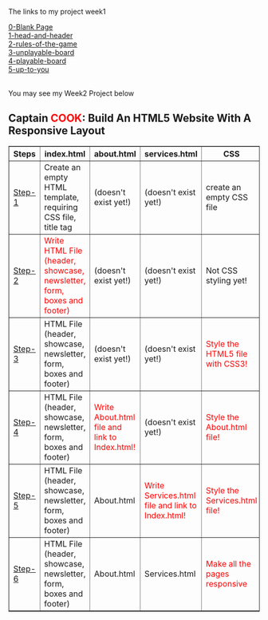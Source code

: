 <p>The links to my project week1</p>
<a href="https://mert1980.github.io/HTML-CSS-GitHub/homework/week-1-project/0-blank-page-setup">0-Blank Page</a><br>
<a href="https://mert1980.github.io/HTML-CSS-GitHub/homework/week-1-project/1-head-and-header">1-head-and-header</a><br>
<a href="https://mert1980.github.io/HTML-CSS-GitHub/homework/week-1-project/2-rules-of-the-game">2-rules-of-the-game</a><br>
<a href="https://mert1980.github.io/HTML-CSS-GitHub/homework/week-1-project/3-unplayable-board">3-unplayable-board</a><br>
<a href="https://mert1980.github.io/HTML-CSS-GitHub/homework/week-1-project/4-playable-board">4-playable-board</a><br>
<a href="https://mert1980.github.io/HTML-CSS-GitHub/homework/week-1-project/5-up-to-you">5-up-to-you</a><br><br>

<p>You may see my Week2 Project below</p>

<body>
  
  <h2>Captain <span style=color:red>COOK</span>: Build An HTML5 Website With A Responsive Layout</h2>
 
  <table width="70%" border="1">
    <thead>
      <tr>
        <th>Steps</th>
        <th>index.html</th>
        <th>about.html</th>
        <th>services.html</th>
        <th>CSS</th>
      </tr>
    </thead>
    <tbody>
      <tr>
        <td><a href="https://mert1980.github.io/HTML-CSS-GitHub/homework/week-2-project/Step1/home.html">Step-1</a> </td>
        <td>Create an empty HTML template, requiring CSS file, title tag</td>
        <td>(doesn't exist yet!)</td>
        <td>(doesn't exist yet!)</td>
        <td>create an empty CSS file</td>
      </tr>
    <tbody>
     <tbody>
        <tr>
          <td><a href="https://mert1980.github.io/HTML-CSS-GitHub/homework/week-2-project/Step2/home.html">Step-2</a> </td>
          <td style=color:red>Write HTML File (header, showcase, newsletter, form, boxes and footer)</td>
          <td>(doesn't exist yet!)</td>
          <td>(doesn't exist yet!)</td>
          <td>Not CSS styling yet!</td>
        </tr>
    <tbody>
    <tbody>
        <tr>
          <td><a href="https://mert1980.github.io/HTML-CSS-GitHub/homework/week-2-project/Step2/home.html">Step-3</a></td>
          <td>HTML File (header, showcase, newsletter, form, boxes and footer)</td>
          <td>(doesn't exist yet!)</td>
          <td>(doesn't exist yet!)</td>
          <td style=color:red>Style the HTML5 file with CSS3!</td>
        </tr>
    <tbody>
        <tbody>
            <tr>
              <td><a href="https://mert1980.github.io/HTML-CSS-GitHub/homework/week-2-project/Step4/home.html">Step-4</a></td>
              <td>HTML File (header, showcase, newsletter, form, boxes and footer)</td>
              <td style=color:red >Write About.html file and link to Index.html!</td>
              <td>(doesn't exist yet!)</td>
              <td style=color:red>Style the About.html file!</td>
            </tr>
        <tbody>
            <tbody>
                <tr>
                  <td><a href="https://mert1980.github.io/HTML-CSS-GitHub/homework/week-2-project/Step5/home.html">Step-5</a></td>
                  <td>HTML File (header, showcase, newsletter, form, boxes and footer)</td>
                  <td>About.html</td>
                  <td style=color:red>Write Services.html file and link to Index.html!</td>
                  <td style=color:red>Style the Services.html file!</td>
                </tr>
            <tbody>
                <tbody>
                    <tbody>
                        <tr>
                          <td><a href="https://mert1980.github.io/HTML-CSS-GitHub/homework/week-2-project/Step6/home.html">Step-6</a></td>
                          <td>HTML File (header, showcase, newsletter, form, boxes and footer)</td>
                          <td>About.html</td>
                          <td>Services.html</td>
                          <td style=color:red>Make all the pages responsive</td>
                        </tr>
                <tbody>


  </table>
</body>


